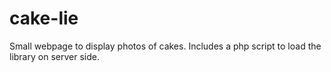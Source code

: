 # cake-lie
Small webpage to display photos of cakes. Includes a php script to load the library on server side.
